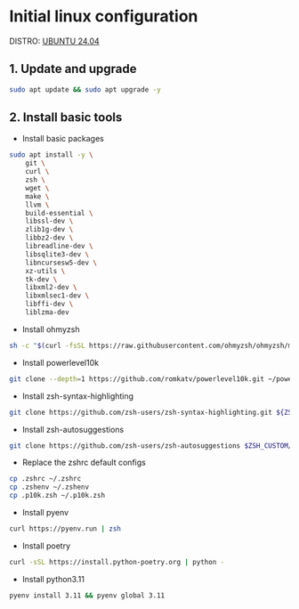# Initial linux configuration 

DISTRO: [UBUNTU 24.04](https://apps.microsoft.com/detail/9nz3klhxdjp5?hl=en-us&gl=US)


## 1. Update and upgrade
```bash
sudo apt update && sudo apt upgrade -y
```

## 2. Install basic tools

- Install basic packages

```bash
sudo apt install -y \
    git \
    curl \
    zsh \
    wget \
    make \
    llvm \
    build-essential \
    libssl-dev \
    zlib1g-dev \
    libbz2-dev \
    libreadline-dev \
    libsqlite3-dev \
    libncursesw5-dev \
    xz-utils \
    tk-dev \
    libxml2-dev \
    libxmlsec1-dev \
    libffi-dev \
    liblzma-dev
```

- Install ohmyzsh

```bash
sh -c "$(curl -fsSL https://raw.githubusercontent.com/ohmyzsh/ohmyzsh/master/tools/install.sh)"
```

- Install powerlevel10k

```bash
git clone --depth=1 https://github.com/romkatv/powerlevel10k.git ~/powerlevel10k
```

- Install zsh-syntax-highlighting

```bash
git clone https://github.com/zsh-users/zsh-syntax-highlighting.git ${ZSH_CUSTOM:-~/.oh-my-zsh/custom}/plugins/zsh-syntax-highlighting 
```

- Install zsh-autosuggestions

```bash
git clone https://github.com/zsh-users/zsh-autosuggestions $ZSH_CUSTOM/plugins/zsh-autosuggestions
```


- Replace the zshrc default configs

```bash
cp .zshrc ~/.zshrc
cp .zshenv ~/.zshenv
cp .p10k.zsh ~/.p10k.zsh
```

- Install pyenv

```bash
curl https://pyenv.run | zsh
```

- Install poetry

```bash
curl -sSL https://install.python-poetry.org | python -
```

- Install python3.11

```bash
pyenv install 3.11 && pyenv global 3.11
```
